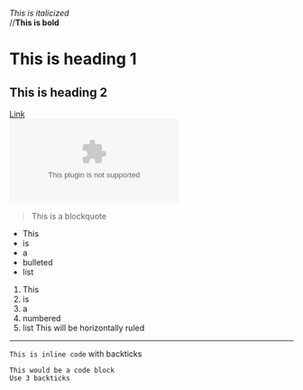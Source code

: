 _This is italicized_<br>
//__This is bold__<br>
# This is heading 1<br>
## This is heading 2<br>
[Link](google.com)<br>
![Image](google.com)<br>
>This is a blockquote

* This
* is
* a
* bulleted
* list
1. This
2. is
3. a
4. numbered
5. list
This will be horizontally ruled
___
`This is inline code` with backticks
```
This would be a code block
Use 3 backticks
```
